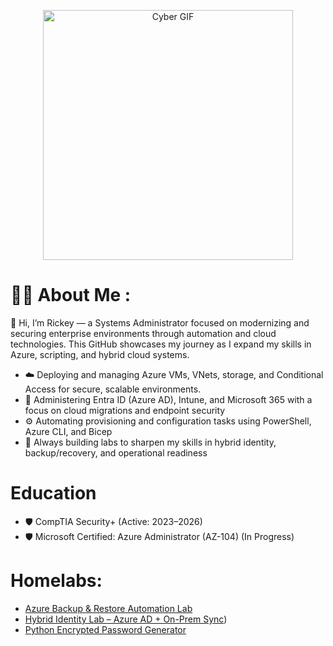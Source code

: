 <p align="center">
  <img src="https://media.giphy.com/media/v1.Y2lkPTc5MGI3NjExN3prbGRycHlsdTNwdms5N3o2dGdnZmE5MjE2MXB6dTgyYmM5a29tdSZlcD12MV9zdGlja2Vyc19zZWFyY2gmY3Q9cw/0b1qyHhqfjKdnLqrF4/giphy.gif" alt="Cyber GIF" width="400" />
</p>

# :man_technologist: About Me :
👋 Hi, I’m Rickey — a Systems Administrator focused on modernizing and securing enterprise environments through automation and cloud technologies. This GitHub showcases my journey as I expand my skills in Azure, scripting, and hybrid cloud systems.
*    ☁️ Deploying and managing Azure VMs, VNets, storage, and Conditional Access for secure, scalable environments.
*	 🔐  Administering Entra ID (Azure AD), Intune, and Microsoft 365 with a focus on cloud migrations and endpoint security
*	 ⚙️ Automating provisioning and configuration tasks using PowerShell, Azure CLI, and Bicep
*	 🧠 Always building labs to sharpen my skills in hybrid identity, backup/recovery, and operational readiness

  # Education 
*   🛡️ CompTIA Security+ (Active: 2023–2026)
*   🛡️ Microsoft Certified: Azure Administrator (AZ-104) (In Progress)
	
# Homelabs:
- [Azure Backup & Restore Automation Lab](https://github.com/StarksRepo/Azure-Backup-Automation-Lab..git)
- [Hybrid Identity Lab – Azure AD + On-Prem Sync](https://github.com/StarksRepo/AD-and-Azure-AD-Synchronization-Project.git))
- [Python Encrypted Password Generator](https://github.com/StarksRepo/Encrypted-Password-Generator-via-Python.git)



